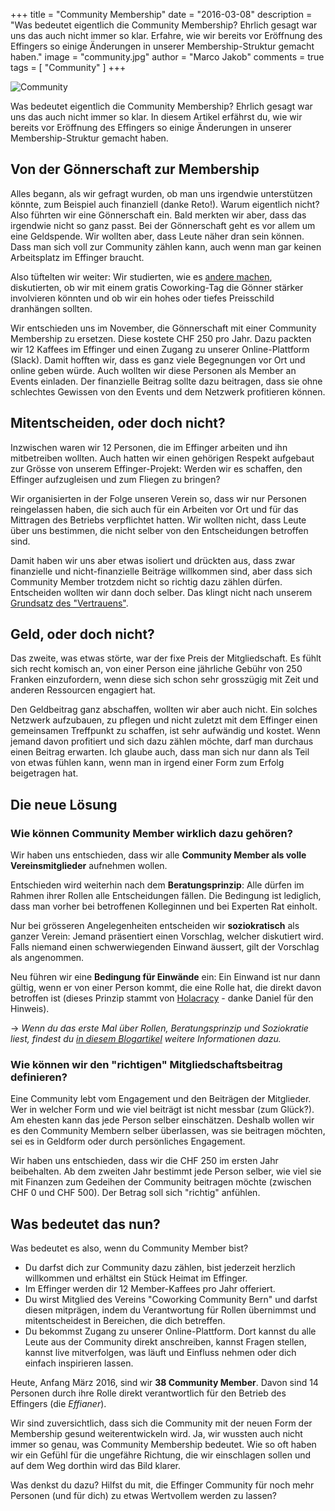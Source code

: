 +++
title = "Community Membership"
date = "2016-03-08"
description = "Was bedeutet eigentlich die Community Membership? Ehrlich gesagt war uns das auch nicht immer so klar. Erfahre, wie wir bereits vor Eröffnung des Effingers so einige Änderungen in unserer Membership-Struktur gemacht haben."
image = "community.jpg"
author = "Marco Jakob"
comments = true
tags = [ "Community" ]
+++

![Community](/assets/blog/16-03-08-community-membership/community.jpg)

<div class="lead">
Was bedeutet eigentlich die Community Membership? Ehrlich gesagt war uns das auch nicht immer so klar. In diesem Artikel erfährst du, wie wir bereits vor Eröffnung des Effingers so einige Änderungen in unserer Membership-Struktur gemacht haben.
</div>


## Von der Gönnerschaft zur Membership

Alles begann, als wir gefragt wurden, ob man uns irgendwie unterstützen könnte, zum Beispiel auch finanziell (danke Reto!). Warum eigentlich nicht? Also führten wir eine Gönnerschaft ein. Bald merkten wir aber, dass das irgendwie nicht so ganz passt. Bei der Gönnerschaft geht es vor allem um eine Geldspende. Wir wollten aber, dass Leute näher dran sein können. Dass man sich voll zur Community zählen kann, auch wenn man gar keinen Arbeitsplatz im Effinger braucht. 

Also tüftelten wir weiter: Wir studierten, wie es [andere machen](http://dangerouslyawesome.com/2015/10/the-ultimate-guide-to-structuring-your-coworking-space-memberships/), diskutierten, ob wir mit einem gratis Coworking-Tag die Gönner stärker involvieren könnten und ob wir ein hohes oder tiefes Preisschild dranhängen sollten.

Wir entschieden uns im November, die Gönnerschaft mit einer Community Membership zu ersetzen. Diese kostete CHF 250 pro Jahr. Dazu packten wir 12 Kaffees im Effinger und einen Zugang zu unserer Online-Plattform (Slack). Damit hofften wir, dass es ganz viele Begegnungen vor Ort und online geben würde. Auch wollten wir diese Personen als Member an Events einladen. Der finanzielle Beitrag sollte dazu beitragen, dass sie ohne schlechtes Gewissen von den Events und dem Netzwerk profitieren können.


## Mitentscheiden, oder doch nicht?

Inzwischen waren wir 12 Personen, die im Effinger arbeiten und ihn mitbetreiben wollten. Auch hatten wir einen gehörigen Respekt aufgebaut zur Grösse von unserem Effinger-Projekt: Werden wir es schaffen, den Effinger aufzugleisen und zum Fliegen zu bringen?

Wir organisierten in der Folge unseren Verein so, dass wir nur Personen reingelassen haben, die sich auch für ein Arbeiten vor Ort und für das Mittragen des Betriebs verpflichtet hatten. Wir wollten nicht, dass Leute über uns bestimmen, die nicht selber von den Entscheidungen betroffen sind.

Damit haben wir uns aber etwas isoliert und drückten aus, dass zwar finanzielle und nicht-finanzielle Beiträge willkommen sind, aber dass sich Community Member trotzdem nicht so richtig dazu zählen dürfen. Entscheiden wollten wir dann doch selber. Das klingt nicht nach unserem [Grundsatz des "Vertrauens"](/blog/grundsaetze/).


## Geld, oder doch nicht?

Das zweite, was etwas störte, war der fixe Preis der Mitgliedschaft. Es fühlt sich recht komisch an, von einer Person eine jährliche Gebühr von 250 Franken einzufordern, wenn diese sich schon sehr grosszügig mit Zeit und anderen Ressourcen engagiert hat.

Den Geldbeitrag ganz abschaffen, wollten wir aber auch nicht. Ein solches Netzwerk aufzubauen, zu pflegen und nicht zuletzt mit dem Effinger einen gemeinsamen Treffpunkt zu schaffen, ist sehr aufwändig und kostet. Wenn jemand davon profitiert und sich dazu zählen möchte, darf man durchaus einen Beitrag erwarten. Ich glaube auch, dass man sich nur dann als Teil von etwas fühlen kann, wenn man in irgend einer Form zum Erfolg beigetragen hat.


## Die neue Lösung

### Wie können Community Member wirklich dazu gehören?

Wir haben uns entschieden, dass wir alle **Community Member als volle Vereinsmitglieder** aufnehmen wollen.

Entschieden wird weiterhin nach dem **Beratungsprinzip**: Alle dürfen im Rahmen ihrer Rollen alle Entscheidungen fällen. Die Bedingung ist lediglich, dass man vorher bei betroffenen Kolleginnen und bei Experten Rat einholt.

Nur bei grösseren Angelegenheiten entscheiden wir **soziokratisch** als ganzer Verein: Jemand präsentiert einen Vorschlag, welcher diskutiert wird. Falls niemand einen schwerwiegenden Einwand äussert, gilt der Vorschlag als angenommen.

Neu führen wir eine **Bedingung für Einwände** ein: Ein Einwand ist nur dann gültig, wenn er von einer Person kommt, die eine Rolle hat, die direkt davon betroffen ist (dieses Prinzip stammt von [Holacracy](http://www.holacracy.org/constitution#art3) - danke Daniel für den Hinweis). 

&rarr; *Wenn du das erste Mal über Rollen, Beratungsprinzip und Soziokratie liest, findest du [in diesem Blogartikel](/blog/coworking-space-zusammen-betreiben/) weitere Informationen dazu.*


### Wie können wir den "richtigen" Mitgliedschaftsbeitrag definieren?

Eine Community lebt vom Engagement und den Beiträgen der Mitglieder. Wer in welcher Form und wie viel beiträgt ist nicht messbar (zum Glück?). Am ehesten kann das jede Person selber einschätzen. Deshalb wollen wir es den Community Membern selber überlassen, was sie beitragen möchten, sei es in Geldform oder durch persönliches Engagement.

Wir haben uns entschieden, dass wir die CHF 250 im ersten Jahr beibehalten. Ab dem zweiten Jahr bestimmt jede Person selber, wie viel sie mit Finanzen zum Gedeihen der Community beitragen möchte (zwischen CHF 0 und CHF 500). Der Betrag soll sich "richtig" anfühlen.


## Was bedeutet das nun?

Was bedeutet es also, wenn du Community Member bist?

* Du darfst dich zur Community dazu zählen, bist jederzeit herzlich willkommen und erhältst ein Stück Heimat im Effinger.
* Im Effinger werden dir 12 Member-Kaffees pro Jahr offeriert. 
* Du wirst Mitglied des Vereins "Coworking Community Bern" und darfst diesen mitprägen, indem du Verantwortung für Rollen übernimmst und mitentscheidest in Bereichen, die dich betreffen.
* Du bekommst Zugang zu unserer Online-Plattform. Dort kannst du alle Leute aus der Community direkt anschreiben, kannst Fragen stellen, kannst live mitverfolgen, was läuft und Einfluss nehmen oder dich einfach inspirieren lassen.

Heute, Anfang März 2016, sind wir **38 Community Member**. Davon sind 14 Personen durch ihre Rolle direkt verantwortlich für den Betrieb des Effingers (die *Effianer*).

Wir sind zuversichtlich, dass sich die Community mit der neuen Form der Membership gesund weiterentwickeln wird. Ja, wir wussten auch nicht immer so genau, was Community Membership bedeutet. Wie so oft haben wir ein Gefühl für die ungefähre Richtung, die wir einschlagen sollen und auf dem Weg dorthin wird das Bild klarer. 

Was denkst du dazu? Hilfst du mit, die Effinger Community für noch mehr Personen (und für dich) zu etwas Wertvollem werden zu lassen?